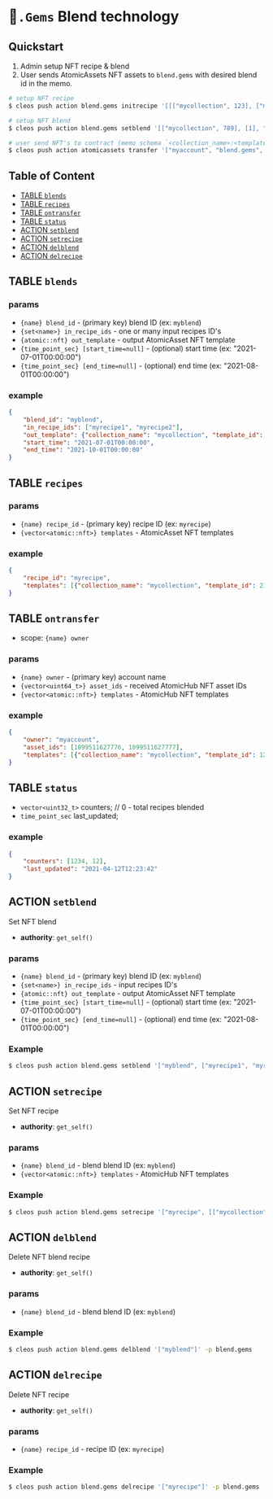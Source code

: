 # 💎`.Gems` Blend technology

## Quickstart

1. Admin setup NFT recipe & blend
2. User sends AtomicAssets NFT assets to `blend.gems` with desired blend id in the memo.

```bash
# setup NFT recipe
$ cleos push action blend.gems initrecipe '[[["mycollection", 123], ["mycollection", 456]]]' -p blend.gems

# setup NFT blend
$ cleos push action blend.gems setblend '[["mycollection", 789], [1], "2021-11-16T00:00:00", "2021-12-01T00:00:00"]' -p blend.gems

# user send NFT's to contract (memo schema `<collection_name>:<template_id>`)
$ cleos push action atomicassets transfer '["myaccount", "blend.gems", [1099512167123, 1099512167124], "mycollection:789"]' -p myaccount
```

## Table of Content

- [TABLE `blends`](#table-blends)
- [TABLE `recipes`](#table-recipes)
- [TABLE `ontransfer`](#table-ontransfer)
- [TABLE `status`](#table-status)
- [ACTION `setblend`](#action-setblend)
- [ACTION `setrecipe`](#action-setrecipe)
- [ACTION `delblend`](#action-delblend)
- [ACTION `delrecipe`](#action-delrecipe)

## TABLE `blends`

### params

- `{name} blend_id` - (primary key) blend ID (ex: `myblend`)
- `{set<name>} in_recipe_ids` - one or many input recipes ID's
- `{atomic::nft} out_template` - output AtomicAsset NFT template
- `{time_point_sec} [start_time=null]` - (optional) start time (ex: "2021-07-01T00:00:00")
- `{time_point_sec} [end_time=null]` - (optional) end time (ex: "2021-08-01T00:00:00")

### example

```json
{
    "blend_id": "myblend",
    "in_recipe_ids": ["myrecipe1", "myrecipe2"],
    "out_template": {"collection_name": "mycollection", "template_id": 21883},
    "start_time": "2021-07-01T00:00:00",
    "end_time": "2021-10-01T00:00:00"
}
```

## TABLE `recipes`

### params

- `{name} recipe_id` - (primary key) recipe ID (ex: `myrecipe`)
- `{vector<atomic::nft>} templates` - AtomicAsset NFT templates

### example

```json
{
    "recipe_id": "myrecipe",
    "templates": [{"collection_name": "mycollection", "template_id": 21883}]
}
```

## TABLE `ontransfer`

- scope: `{name} owner`

### params

- `{name} owner` - (primary key) account name
- `{vector<uint64_t>} asset_ids` - received AtomicHub NFT asset IDs
- `{vector<atomic::nft>} templates` - AtomicHub NFT templates

### example

```json
{
    "owner": "myaccount",
    "asset_ids": [1099511627776, 1099511627777],
    "templates": [{"collection_name": "mycollection", "template_id": 123}, {"collection_name": "mycollection", "template_id": 456}]
}
```

## TABLE `status`

- `vector<uint32_t>` counters;   // 0 - total recipes blended
- `time_point_sec` last_updated;

### example

```json
{
    "counters": [1234, 12],
    "last_updated": "2021-04-12T12:23:42"
}
```

## ACTION `setblend`

Set NFT blend

- **authority**: `get_self()`

### params

- `{name} blend_id` - (primary key) blend ID (ex: `myblend`)
- `{set<name>} in_recipe_ids` - input recipes ID's
- `{atomic::nft} out_template` - output AtomicAsset NFT template
- `{time_point_sec} [start_time=null]` - (optional) start time (ex: "2021-07-01T00:00:00")
- `{time_point_sec} [end_time=null]` - (optional) end time (ex: "2021-08-01T00:00:00")

### Example

```bash
$ cleos push action blend.gems setblend '["myblend", ["myrecipe1", "myrecipe2"], ["mycollection", 789], "2021-11-01T00:00:00", "2021-12-01T00:00:00"]' -p blend.gems
```

## ACTION `setrecipe`

Set NFT recipe

- **authority**: `get_self()`

### params

- `{name} blend_id` - blend blend ID (ex: `myblend`)
- `{vector<atomic::nft>} templates` - AtomicHub NFT templates

### Example

```bash
$ cleos push action blend.gems setrecipe '["myrecipe", [["mycollection", 123], ["mycollection", 456]]]' -p blend.gems
```

## ACTION `delblend`

Delete NFT blend recipe

- **authority**: `get_self()`

### params

- `{name} blend_id` - blend blend ID (ex: `myblend`)

### Example

```bash
$ cleos push action blend.gems delblend '["myblend"]' -p blend.gems
```

## ACTION `delrecipe`

Delete NFT recipe

- **authority**: `get_self()`

### params

- `{name} recipe_id` - recipe ID (ex: `myrecipe`)

### Example

```bash
$ cleos push action blend.gems delrecipe '["myrecipe"]' -p blend.gems
```